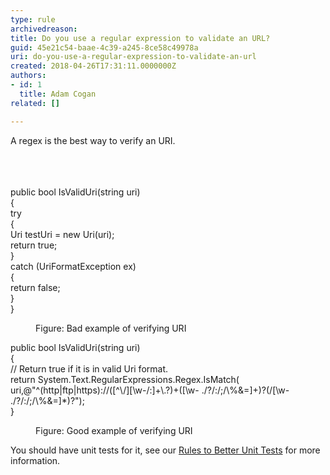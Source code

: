 ```yaml
---
type: rule
archivedreason: 
title: Do you use a regular expression to validate an URL?
guid: 45e21c54-baae-4c39-a245-8ce58c49978a
uri: do-you-use-a-regular-expression-to-validate-an-url
created: 2018-04-26T17:31:11.0000000Z
authors:
- id: 1
  title: Adam Cogan
related: []

---
```



A regex is the best way to verify an URI.<br><br>
<br><excerpt class='endintro'></excerpt><br>
<p class="ssw15-rteElement-CodeArea">public bool IsValidUri(string uri)<br>&#123;<br>try&#160;<br>&#123;&#160;<br>Uri testUri = new Uri(uri);&#160;<br>return true;&#160;<br>&#125;&#160;<br>catch (UriFormatException ex)<br>&#123;&#160;<br>return false;&#160;<br>&#125;&#160;<br>&#125;&#160;<br></p><dd class="ssw15-rteElement-FigureBad">Figure&#58; Bad example of verifying URI​​​<br></dd><p class="ssw15-rteElement-CodeArea">public bool IsValidUri(string uri)&#160;<br>&#123;&#160;<br>// Return true if it is in valid Uri format.<br>return System.Text.RegularExpressions.Regex.IsMatch( uri,@&quot;^(http|ftp|https)&#58;//([^\/][\w-/&#58;]+\.?)+([\w- ./?/&#58;/;/\%&amp;=]+)?(/[\w- ./?/&#58;/;/\%&amp;=]*)?&quot;);&#160;<br>&#125;&#160;</p><dd class="ssw15-rteElement-FigureGood"> Figure&#58; Good example of verifying URI&#160;<br></dd><p>You should have unit tests for it, see our&#160;<a href="https&#58;//www.ssw.com.au/ssw/Standards/Rules/RulesToBetterUnitTests.aspx">Rules to Better Unit Tests</a>&#160;for more information.​<br><br></p>


